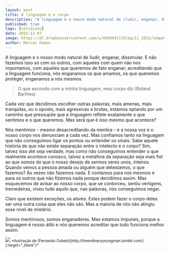 ```yaml
---
layout: post
title: A linguagem e o corpo
description: "A linguagem é o nosso modo natural de iludir, enganar, dissimular. E não fazemos isso só com os outros, com aqueles com quem não nos importamos, com aqueles que queremos de fato enganar; acreditando que a linguagem funciona, nós enganamos os que amamos, os que queremos proteger, enganamos a nós mesmos."
published: true
tags: [cotidiano]
date: 2015-12-07
image: https://dl.dropboxusercontent.com/u/49566417/blog/11_2015/tempo%20pra%20tudo.png
author: Marcos Ramon
---
```


A linguagem é o nosso modo natural de iludir, enganar, dissimular. E não fazemos isso só com os outros, com aqueles com quem não nos importamos, com aqueles que queremos de fato enganar; acreditando que a linguagem funciona, nós enganamos os que amamos, os que queremos proteger, enganamos a nós mesmos.

> O que escondo com a minha linguagem, meu corpo diz (Roland Barthes)

Cada vez que decidimos escolher outras palavras, mais amenas, mais tranquilas, ou o oposto, mais agressivas e brutas, estamos optando por um caminho que pressupõe que a linguagem reflete exatamente o que sentimos e o que queremos. Mas será que é isso mesmo que acontece?

Nós mentimos - mesmo desacreditando da mentira - e a nossa voz e o nosso corpo nos denunciam a cada vez. Mas confiamos tanto na linguagem que não conseguimos ligar os pontos ou entender os sinais. Sabe aquele história de que não existe separação entre o intelecto e o corpo? Sim, talvez isso até seja verdade, mas como não conseguimos entender o que realmente acontece conosco, talvez a metáfora da separação seja mais fiel ao que somos do que o nosso desejo de sermos seres unos, inteiros. Quando vemos a pessoa amada ou alguém que detestamos, o que fazemos? Às vezes não fazemos nada. E contamos para nós mesmos e para os outros que não fizemos nada porque decidimos assim. Mas esquecemos de avisar ao nosso corpo, que se contorceu, sentiu vertigens, tremedeiras, viveu tudo aquilo que, nas palavras, nós conseguimos negar.

Claro que existem exceções, os atores. Estes podem fazer o corpo deles ser uma outra coisa que eles não são. Mas a maioria de nós não atingiu esse nível de mistério.

Somos mentirosos, somos enganadores. Mas estamos impunes, porque a linguagem é nosso álibi e nós queremos acreditar que tudo funciona melhor assim.

<img src="https://db.tt/qX05ptFi">
<small>*Ilustração de [Fernando Cobelo](http://theordinaryyoungman.tumblr.com/){:target="_blank"}*</small>
